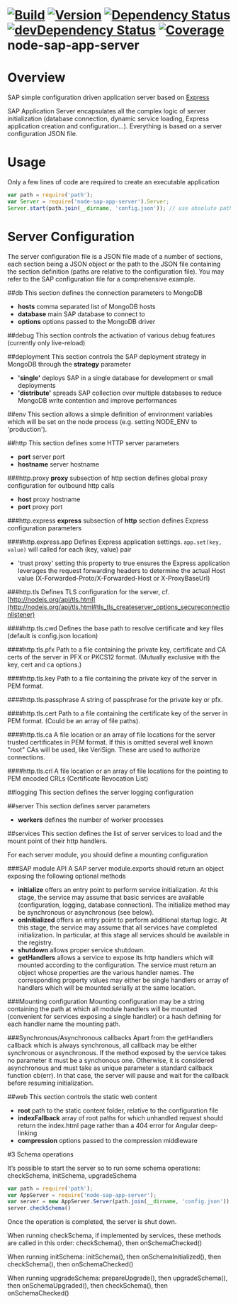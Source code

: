[![Build](https://img.shields.io/travis/sapbuild/node-sap-app-server.svg?style=flat-square)](http://travis-ci.org/sapbuild/node-sap-app-server)
[![Version](https://img.shields.io/npm/v/node-sap-app-server.svg?style=flat-square)](https://npmjs.org/package/node-sap-app-server)
[![Dependency Status](https://david-dm.org/sapbuild/node-sap-app-server.svg)](https://david-dm.org/sapbuild/node-sap-app-server)
[![devDependency Status](https://david-dm.org/sapbuild/node-sap-app-server/dev-status.svg)](https://david-dm.org/sapbuild/node-sap-app-server#info=devDependencies)
[![Coverage](https://img.shields.io/coveralls/sapbuild/node-sap-app-server/master.svg?style=flat-square)](https://coveralls.io/r/sapbuild/node-sap-app-server?branch=master)
node-sap-app-server
===================

# Overview
SAP simple configuration driven application server based on [Express](http://expressjs.com/)

SAP Application Server encapsulates all the complex logic of server initialization (database connection, dynamic service loading, Express application creation and configuration...). Everything is based on a server configuration JSON file. 

# Usage

Only a few lines of code are required to create an executable application

```javascript
var path = require('path');
var Server = require('node-sap-app-server').Server;
Server.start(path.join(__dirname, 'config.json')); // use absolute path for config file
```

# Server Configuration
The server configuration file is a JSON file made of a number of sections, each section being a JSON object or the path to the JSON file containing the section definition (paths are relative to the configuration file). You may refer to the SAP configuration file for a comprehensive example. 

##db
This section defines the connection parameters to MongoDB 
- **hosts** comma separated list of MongoDB hosts
- **database** main SAP database to connect to
- **options** options passed to the MongoDB driver

##debug
This section controls the activation of various debug features (currently only live-reload)

##deployment
This section controls the SAP deployment strategy in MongoDB through the **strategy** parameter
- **'single'** deploys SAP in a single database for development or small deployments
- **'distribute'** spreads SAP collection over multiple databases to reduce MongoDB write contention and improve performances

##env
This section allows a simple definition of environment variables which will be set on the node process (e.g. setting NODE_ENV to 'production'). 

##http
This section defines some HTTP server parameters
- **port** server port
- **hostname** server hostname

###http.proxy
**proxy** subsection of http section defines global proxy configuration for outbound http calls
- **host** proxy hostname
- **port** proxy port

###http.express
**express** subsection of **http** section defines Express configuration parameters

####http.express.app
Defines Express application settings. ```app.set(key, value)``` will called for each (key, value) pair
- 'trust proxy' setting this property to true ensures the Express application leverages the request forwarding headers to determine the actual Host value  (X-Forwarded-Proto/X-Forwarded-Host or X-ProxyBaseUrl) 

###http.tls
Defines TLS configuration for the server, cf. [http://nodejs.org/api/tls.html](http://nodejs.org/api/tls.html#tls_tls_createserver_options_secureconnectionlistener)

####http.tls.cwd
Defines the base path to resolve certificate and key files (default is config.json location)

####http.tls.pfx 
Path to a file containing the private key, certificate and CA certs of the server in PFX or PKCS12 format. (Mutually exclusive with the key, cert and ca options.)

####http.tls.key
Path to a file containing the private key of the server in PEM format. 

####http.tls.passphrase
A string of passphrase for the private key or pfx.

####http.tls.cert
Path to a file containing the certificate key of the server in PEM format. (Could be an array of file paths). 

####http.tls.ca
A file location or an array of file locations for the server trusted certificates in PEM format. If this is omitted several well known "root" CAs will be used, like VeriSign. These are used to authorize connections.

####http.tls.crl
A file location or an array of file locations for the pointing to PEM encoded CRLs (Certificate Revocation List)


##logging 
This section defines the server logging configuration

##server
This section defines server parameters
- **workers** defines the number of worker processes

##services
This section defines the list of server services to load and the mount point of their http handlers. 

For each server module, you should define a mounting configuration

###SAP module API 
A SAP server module.exports should return an object exposing the following optional methods
- **initialize** offers an entry point to perform service initialization. At this stage, the service may assume that basic services are available (configuration, logging, database connection). The initialize method may be synchronous or asynchronous (see below). 
- **onInitialized** offers an entry point to perform additional startup logic. At this stage, the service may assume that all services have completed initialization. In particular, at this stage all services should be available in the registry. 
- **shutdown** allows proper service shutdown. 
- **getHandlers** allows a service to expose its http handlers which will mounted according to the configuration. The service must return an object whose properties are the various handler names. The corresponding property values may either be single handlers or array of handlers which will be mounted serially at the same location. 

###Mounting configuration
Mounting configuration may be a string containing the path at which all module handlers will be mounted (convenient for services exposing a single handler) or a hash defining for each handler name the mounting path. 

###Synchronous/Asynchronous callbacks 
Apart from the getHandlers callback which is always synchronous, all callback may be either synchronous or asynchronous. 
If the method exposed by the service takes no parameter it must be a synchonous one. Otherwise, it is considered asynchronous and must take as unique parameter a standard callback function cb(err). In that case, the server will pause and wait for the callback before resuming initialization. 


##web
This section controls the static web content
- **root** path to the static content folder, relative to the configuration file
- **indexFallback** array of root paths for which unhandled request should return the index.html page rather than a 404 error for Angular deep-linking
- **compression** options passed to the compression middleware 

#3 Schema operations

It’s possible to start the server so to run some schema operations: 
  checkSchema, initSchema, upgradeSchema

```javascript
var path = require('path');
var AppServer = require('node-sap-app-server');
var server = new AppServer.Server(path.join(__dirname, 'config.json'));
server.checkSchema()
```

Once the operation is completed, the server is shut down.

When running checkSchema, if implemented by services, these methods are called in this order:
	checkSchema(), then onSchemaChecked()

When running initSchema:
	initSchema(), then onSchemaInitialized(), then checkSchema(), then onSchemaChecked()
	
When running upgradeSchema:
	prepareUpgrade(), then upgradeSchema(), then onSchemaUpgraded(), then checkSchema(), then onSchemaChecked()

